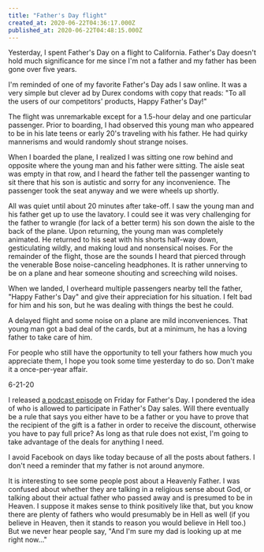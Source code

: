 ```yaml
---
title: "Father's Day flight"
created_at: 2020-06-22T04:36:17.000Z
published_at: 2020-06-22T04:48:15.000Z
---
```

Yesterday, I spent Father's Day on a flight to California. Father's Day doesn't hold much significance for me since I'm not a father and my father has been gone over five years. 

I'm reminded of one of my favorite Father's Day ads I saw online. It was a very simple but clever ad by Durex condoms with copy that reads: "To all the users of our competitors' products, Happy Father's Day!"

The flight was unremarkable except for a 1.5-hour delay and one particular passenger. Prior to boarding, I had observed this young man who appeared to be in his late teens or early 20's traveling with his father. He had quirky mannerisms and would randomly shout strange noises. 

When I boarded the plane, I realized I was sitting one row behind and opposite where the young man and his father were sitting. The aisle seat was empty in that row, and I heard the father tell the passenger wanting to sit there that his son is autistic and sorry for any inconvenience. The passenger took the seat anyway and we were wheels up shortly.

All was quiet until about 20 minutes after take-off. I saw the young man and his father get up to use the lavatory. I could see it was very challenging for the father to wrangle (for lack of a better term) his son down the aisle to the back of the plane. Upon returning, the young man was completely animated. He returned to his seat with his shorts half-way down, gesticulating wildly, and making loud and nonsensical noises. For the remainder of the flight, those are the sounds I heard that pierced through the venerable Bose noise-canceling headphones. It is rather unnerving to be on a plane and hear someone shouting and screeching wild noises.

When we landed, I overheard multiple passengers nearby tell the father, "Happy Father's Day" and give their appreciation for his situation. I felt bad for him and his son, but he was dealing with things the best he could.

A delayed flight and some noise on a plane are mild inconveniences. That young man got a bad deal of the cards, but at a minimum, he has a loving father to take care of him. 

For people who still have the opportunity to tell your fathers how much you appreciate them, I hope you took some time yesterday to do so. Don't make it a once-per-year affair. 

6-21-20

I released [a podcast episode](https://anchor.fm/brandon-wilson99/episodes/73-Happy-Fathers-Day-efl461) on Friday for Father's Day. I pondered the idea of who is allowed to participate in Father's Day sales. Will there eventually be a rule that says you either have to be a father or you have to prove that the recipient of the gift is a father in order to receive the discount, otherwise you have to pay full price? As long as that rule does not exist, I'm going to take advantage of the deals for anything I need.

I avoid Facebook on days like today because of all the posts about fathers. I don't need a reminder that my father is not around anymore.

It is interesting to see some people post about a Heavenly Father. I was confused about whether they are talking in a religious sense about God, or talking about their actual father who passed away and is presumed to be in Heaven. I suppose it makes sense to think positively like that, but you know there are plenty of fathers who would presumably be in Hell as well (if you believe in Heaven, then it stands to reason you would believe in Hell too.) But we never hear people say, "And I'm sure my dad is looking up at me right now..."
